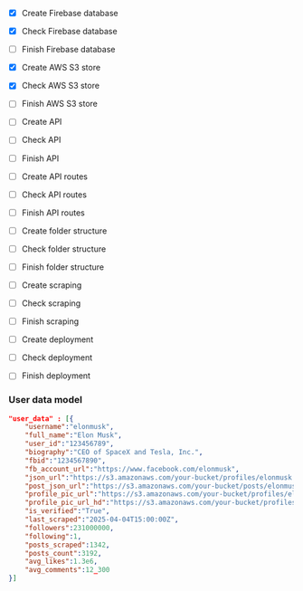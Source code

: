- [x] Create Firebase database
- [x] Check Firebase database
- [ ] Finish Firebase database
- [x] Create AWS S3 store
- [x] Check AWS S3 store
- [ ] Finish AWS S3 store
- [ ] Create API
- [ ] Check API
- [ ] Finish API
- [ ] Create API routes
- [ ] Check API routes
- [ ] Finish API routes
- [ ] Create folder structure
- [ ] Check folder structure
- [ ] Finish folder structure
- [ ] Create scraping
- [ ] Check scraping
- [ ] Finish scraping
- [ ] Create deployment
- [ ] Check deployment
- [ ] Finish deployment


### User data model

```json
"user_data" : [{
    "username":"elonmusk",
    "full_name":"Elon Musk",
    "user_id":"123456789",
    "biography":"CEO of SpaceX and Tesla, Inc.",
    "fbid":"1234567890",
    "fb_account_url":"https://www.facebook.com/elonmusk",
    "json_url":"https://s3.amazonaws.com/your-bucket/profiles/elonmusk.json",
    "post_json_url":"https://s3.amazonaws.com/your-bucket/posts/elonmusk.json",
    "profile_pic_url":"https://s3.amazonaws.com/your-bucket/profiles/elonmusk.jpg",
    "profile_pic_url_hd":"https://s3.amazonaws.com/your-bucket/profiles/elonmusk_hd.jpg",
    "is_verified":"True",
    "last_scraped":"2025-04-04T15:00:00Z",
    "followers":231000000,
    "following":1,
    "posts_scraped":1342,
    "posts_count":3192,
    "avg_likes":1.3e6,
    "avg_comments":12_300
}]
```